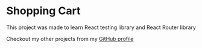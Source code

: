 <h1>Shopping Cart</h1>
<p>
        This project was made to learn
        <span>React testing library</span> and
        <span>React Router library</span>
      </p>
      <p>
        Checkout my other projects from my
        <a href="https://github.com/Konstanenonen">GitHub profile</a>
      </p>
